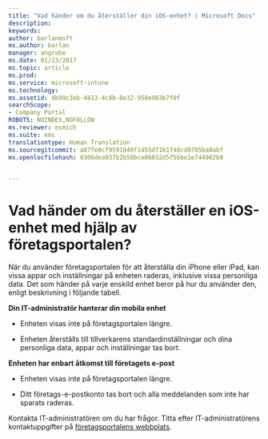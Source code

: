 ```yaml
---
title: "Vad händer om du återställer din iOS-enhet? | Microsoft Docs"
description: 
keywords: 
author: barlanmsft
ms.author: barlan
manager: angrobe
ms.date: 01/23/2017
ms.topic: article
ms.prod: 
ms.service: microsoft-intune
ms.technology: 
ms.assetid: db99c3eb-4813-4c8b-8e32-958e983b7f0f
searchScope:
- Company Portal
ROBOTS: NOINDEX,NOFOLLOW
ms.reviewer: esmich
ms.suite: ems
translationtype: Human Translation
ms.sourcegitcommit: a87fe0cf9591040f1455d71b1f40cd0705ba8abf
ms.openlocfilehash: 0306dea937b2b58bce06032d5f5bbe1e744902b8


---
```



# <a name="what-happens-if-you-reset-your-ios-device-using-the-company-portal"></a>Vad händer om du återställer en iOS-enhet med hjälp av företagsportalen?

När du använder företagsportalen för att återställa din iPhone eller iPad, kan vissa appar och inställningar på enheten raderas, inklusive vissa personliga data. Det som händer på varje enskild enhet beror på hur du använder den, enligt beskrivning i följande tabell.

**Din IT-administratör hanterar din mobila enhet**

-   Enheten visas inte på företagsportalen längre.

-   Enheten återställs till tillverkarens standardinställningar och dina personliga data, appar och inställningar tas bort.

**Enheten har enbart åtkomst till företagets e-post**

-   Enheten visas inte på företagsportalen längre.

-   Ditt företags-e-postkonto tas bort och alla meddelanden som inte har sparats raderas.

Kontakta IT-administratören om du har frågor. Titta efter IT-administratörens kontaktuppgifter på [företagsportalens webbplats](http://portal.manage.microsoft.com).



<!--HONumber=Jan17_HO4-->


